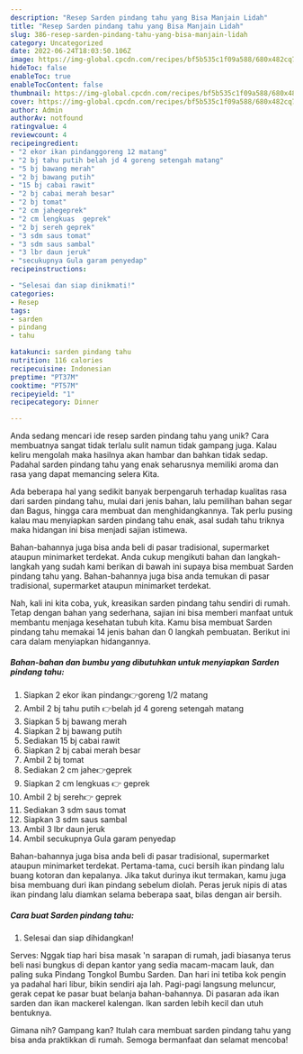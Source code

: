 ```yaml
---
description: "Resep Sarden pindang tahu yang Bisa Manjain Lidah"
title: "Resep Sarden pindang tahu yang Bisa Manjain Lidah"
slug: 386-resep-sarden-pindang-tahu-yang-bisa-manjain-lidah
category: Uncategorized
date: 2022-06-24T18:03:50.106Z
image: https://img-global.cpcdn.com/recipes/bf5b535c1f09a588/680x482cq70/sarden-pindang-tahu-foto-resep-utama.jpg
hideToc: false
enableToc: true
enableTocContent: false
thumbnail: https://img-global.cpcdn.com/recipes/bf5b535c1f09a588/680x482cq70/sarden-pindang-tahu-foto-resep-utama.jpg
cover: https://img-global.cpcdn.com/recipes/bf5b535c1f09a588/680x482cq70/sarden-pindang-tahu-foto-resep-utama.jpg
author: Admin
authorAv: notfound
ratingvalue: 4
reviewcount: 4
recipeingredient:
- "2 ekor ikan pindanggoreng 12 matang"
- "2 bj tahu putih belah jd 4 goreng setengah matang"
- "5 bj bawang merah"
- "2 bj bawang putih"
- "15 bj cabai rawit"
- "2 bj cabai merah besar"
- "2 bj tomat"
- "2 cm jahegeprek"
- "2 cm lengkuas  geprek"
- "2 bj sereh geprek"
- "3 sdm saus tomat"
- "3 sdm saus sambal"
- "3 lbr daun jeruk"
- "secukupnya Gula garam penyedap"
recipeinstructions:

- "Selesai dan siap dinikmati!"
categories:
- Resep
tags:
- sarden
- pindang
- tahu

katakunci: sarden pindang tahu 
nutrition: 116 calories
recipecuisine: Indonesian
preptime: "PT37M"
cooktime: "PT57M"
recipeyield: "1"
recipecategory: Dinner

---
```





Anda sedang mencari ide resep sarden pindang tahu yang unik? Cara membuatnya sangat tidak terlalu sulit namun tidak gampang juga. Kalau keliru mengolah maka hasilnya akan hambar dan bahkan tidak sedap. Padahal sarden pindang tahu yang enak seharusnya memiliki aroma dan rasa yang dapat memancing selera Kita.





Ada beberapa hal yang sedikit banyak berpengaruh terhadap kualitas rasa dari sarden pindang tahu, mulai dari jenis bahan, lalu pemilihan bahan segar dan Bagus, hingga cara membuat dan menghidangkannya. Tak perlu pusing kalau mau menyiapkan sarden pindang tahu enak,      asal sudah tahu triknya maka hidangan ini bisa menjadi sajian istimewa.














Bahan-bahannya juga bisa anda beli di pasar tradisional, supermarket ataupun minimarket terdekat. Anda cukup mengikuti bahan dan langkah-langkah yang sudah kami berikan di bawah ini supaya bisa membuat Sarden pindang tahu yang. Bahan-bahannya juga bisa anda temukan di pasar tradisional, supermarket ataupun minimarket terdekat.






Nah, kali ini kita coba, yuk, kreasikan sarden pindang tahu sendiri di rumah. Tetap dengan bahan yang sederhana, sajian ini bisa memberi manfaat untuk membantu menjaga kesehatan tubuh kita. Kamu bisa membuat Sarden pindang tahu memakai 14 jenis bahan dan 0 langkah pembuatan. Berikut ini cara dalam menyiapkan hidangannya.

<!--inarticleads1-->

##### Bahan-bahan dan bumbu yang dibutuhkan untuk menyiapkan Sarden pindang tahu:

1. Siapkan 2 ekor ikan pindang👉goreng 1/2 matang
1. Ambil 2 bj tahu putih 👉belah jd 4 goreng setengah matang
1. Siapkan 5 bj bawang merah
1. Siapkan 2 bj bawang putih
1. Sediakan 15 bj cabai rawit
1. Siapkan 2 bj cabai merah besar
1. Ambil 2 bj tomat
1. Sediakan 2 cm jahe👉geprek
1. Siapkan 2 cm lengkuas 👉 geprek
1. Ambil 2 bj sereh👉 geprek
1. Sediakan 3 sdm saus tomat
1. Siapkan 3 sdm saus sambal
1. Ambil 3 lbr daun jeruk
1. Ambil secukupnya Gula garam penyedap


Bahan-bahannya juga bisa anda beli di pasar tradisional, supermarket ataupun minimarket terdekat. Pertama-tama, cuci bersih ikan pindang lalu buang kotoran dan kepalanya. Jika takut durinya ikut termakan, kamu juga bisa membuang duri ikan pindang sebelum diolah. Peras jeruk nipis di atas ikan pindang lalu diamkan selama beberapa saat, bilas dengan air bersih. 

<!--inarticleads2-->

##### Cara buat Sarden pindang tahu:


1. Selesai dan siap dihidangkan!

Serves: Nggak tiap hari bisa masak &#39;n sarapan di rumah, jadi biasanya terus beli nasi bungkus di depan kantor yang sedia macam-macam lauk, dan paling suka Pindang Tongkol Bumbu Sarden. Dan hari ini tetiba kok pengin ya padahal hari libur, bikin sendiri aja lah. Pagi-pagi langsung meluncur, gerak cepat ke pasar buat belanja bahan-bahannya. Di pasaran ada ikan sarden dan ikan mackerel kalengan. Ikan sarden lebih kecil dan utuh bentuknya. 

Gimana nih? Gampang kan? Itulah cara membuat sarden pindang tahu yang bisa anda praktikkan di rumah. Semoga bermanfaat dan selamat mencoba!
